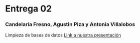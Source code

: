 # Entrega 02 
### Candelaria Fresno, Agustin Piza y Antonia Villalobos
Limpieza de bases de datos
[Link a nuestra presentación](https://youtu.be/RkKyR4P8260) 
